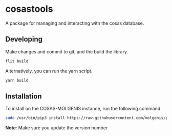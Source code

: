 # cosastools

A package for managing and interacting with the cosas database.

## Developing

Make changes and commit to git, and the build the library.

```py
flit build
```

Alternatively, you can run the yarn script.

```sh
yarn build
```

## Installation

To install on the COSAS-MOLGENIS instance, run the following command.

```sh
sudo /usr/bin/pip3 install https://raw.githubusercontent.com/molgenis/projects-rd-cosas/main/cosastools/dist/cosastools-<version>.tar.gz
```

**Note**: Make sure you update the version number
